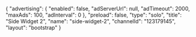 {
    "advertising": {
        "enabled": false,
        "adServerUrl": null,
        "adTimeout": 2000,
        "maxAds": 100,
        "adInterval": 0
    },
    "preload": false,
    "type": "solo",
    "title": "Side Widget 2",
    "name": "side-widget-2",
    "channelId": "123179145",
    "layout": "bootstrap"
}